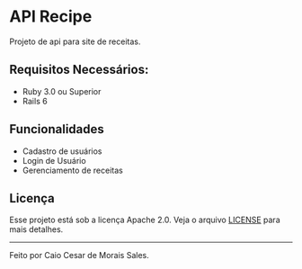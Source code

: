 # API Recipe

Projeto de api para site de receitas.

## Requisitos Necessários:

* Ruby 3.0 ou Superior
* Rails 6

## Funcionalidades

- Cadastro de usuários
- Login de Usuário
- Gerenciamento de receitas

## Licença

Esse projeto está sob a licença Apache 2.0. Veja o arquivo [LICENSE](LICENSE) para mais detalhes.

---

Feito por Caio Cesar de Morais Sales.

